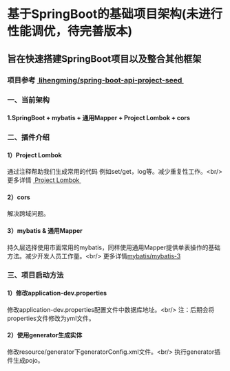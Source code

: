 # 基于SpringBoot的基础项目架构(未进行性能调优，待完善版本)
## 旨在快速搭建SpringBoot项目以及整合其他框架 
### 项目参考 [ lihengming/spring-boot-api-project-seed ](https://github.com/lihengming/spring-boot-api-project-seed "lihengming/spring-boot-api-project-seed")
### 一、当前架构
#### 1.SpringBoot + mybatis + 通用Mapper + Project Lombok + cors 
### 二、插件介绍
#### 1）Project Lombok
通过注释帮助我们生成常用的代码 例如set/get，log等。减少重复性工作。\<br/\>
更多详情 [ Project Lombok ](https://projectlombok.org/ "lombok插件")
#### 2）cors
解决跨域问题。
#### 3）mybatis & 通用Mapper
持久层选择使用市面常用的mybatis，同样使用通用Mapper提供单表操作的基础方法。减少开发人员工作量。\<br/\>
更多详情[mybatis/mybatis-3](https://github.com/mybatis/mybatis-3 "mybatis/mybatis-3")
###  三、项目启动方法
#### 1）修改application-dev.properties
修改application-dev.properties配置文件中数据库地址。\<br/\>
注：后期会将properties文件修改为yml文件。
#### 2）使用generator生成实体
修改resource/generator下generatorConfig.xml文件。\<br/\>
执行generator插件生成pojo。
